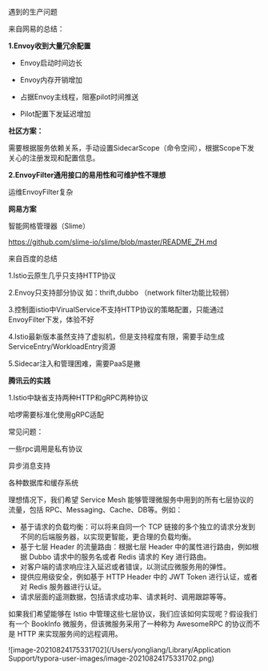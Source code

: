 遇到的生产问题

来自网易的总结：



**1.Envoy收到大量冗余配置** 

* Envoy启动时间边长
* Envoy内存开销增加
* 占据Envoy主线程，阻塞pilot时间推送

* Pilot配置下发延迟增加



**社区方案：** 

需要根据服务依赖关系，手动设置SidecarScope（命令空间），根据Scope下发关心的注册发现和配置信息。



**2.EnvoyFilter通用接口的易用性和可维护性不理想** 



运维EnvoyFilter复杂





**网易方案** 

智能网格管理器（Slime）

https://github.com/slime-io/slime/blob/master/README_ZH.md





来自百度的总结

1.Istio云原生几乎只支持HTTP协议

2.Envoy只支持部分协议 如：thrift,dubbo （network filter功能比较弱）

3.控制面istio中VirualService不支持HTTP协议的策略配置，只能通过EnvoyFilter下发，体验不好

4.Istio最新版本虽然支持了虚拟机，但是支持程度有限，需要手动生成ServiceEntry/WorkloadEntry资源

5.Sidecar注入和管理困难，需要PaaS是撇



**腾讯云的实践** 



1.Istio中缺省支持两种HTTP和gRPC两种协议 

哈啰需要标准化使用gRPC适配





常见问题：

一些rpc调用是私有协议

异步消息支持

各种数据库和缓存系统



理想情况下，我们希望 Service Mesh 能够管理微服务中用到的所有七层协议的流量，包括 RPC、Messaging、Cache、DB等。例如：

- 基于请求的负载均衡：可以将来自同一个 TCP 链接的多个独立的请求分发到不同的后端服务器，以实现更智能，更合理的负载均衡。
- 基于七层 Header 的流量路由：根据七层 Header 中的属性进行路由，例如根据 Dubbo 请求中的服务名或者 Redis 请求的 Key 进行路由。
- 对客户端的请求响应注入延迟或者错误，以测试应微服务用的弹性。
- 提供应用级安全，例如基于 HTTP Header 中的 JWT Token 进行认证，或者对 Redis 服务器进行认证。
- 请求层面的遥测数据，包括请求成功率、请求耗时、调用跟踪等等。



如果我们希望能够在 Istio 中管理这些七层协议，我们应该如何实现呢？假设我们有一个 BookInfo 微服务，但该微服务采用了一种称为 AwesomeRPC 的协议而不是 HTTP 来实现服务间的远程调用。

![image-20210824175331702](/Users/yongliang/Library/Application Support/typora-user-images/image-20210824175331702.png)

















